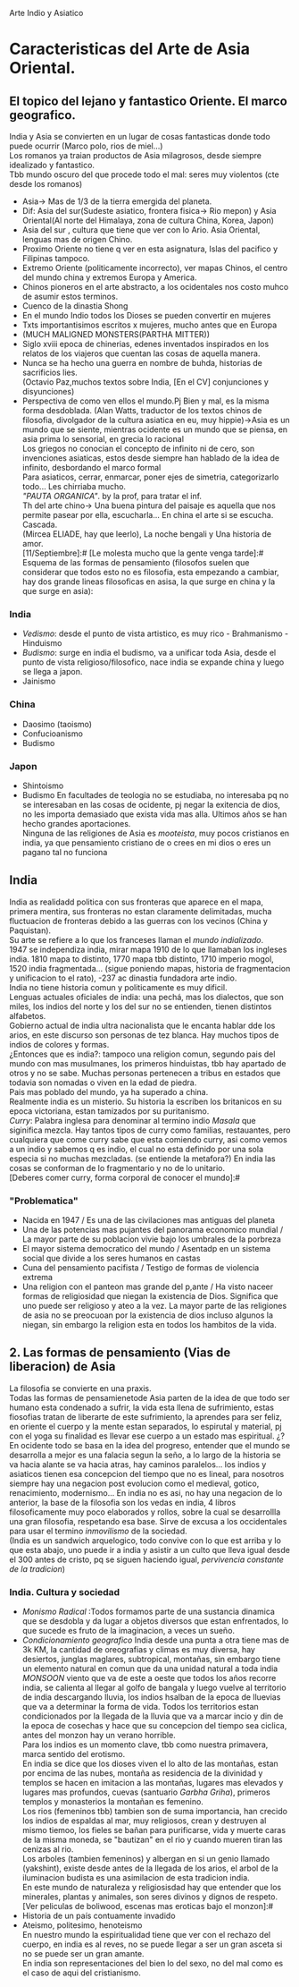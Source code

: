 [5/Septiembre]:#
Arte Indio y Asiatico
# Caracteristicas del Arte de Asia Oriental.
## El topico del lejano y fantastico Oriente. El marco geografico. 
India y Asia se convierten en un lugar de cosas fantasticas donde todo puede ocurrir (Marco polo, rios de miel...)  
Los romanos ya traian productos de Asia milagrosos, desde siempre idealizado y fantastico.  
Tbb mundo oscuro del que procede todo el mal: seres muy violentos (cte desde los romanos)  
- Asia-> Mas de 1/3 de la tierra emergida del planeta.
- Dif: Asia del sur(Sudeste asiatico, frontera fisica-> Rio mepon) y Asia Oriental(Al norte del Himalaya, zona de cultura China, Korea, Japon)
- Asia del sur , cultura que tiene que ver con lo Ario. Asia Oriental, lenguas mas de origen Chino.
- Proximo Oriente no tiene q ver en esta asignatura, Islas del pacifico y Filipinas tampoco.
- Extremo Oriente (politicamente incorrecto), ver mapas Chinos, el centro del mundo china y extremos Europa y America.
- Chinos pioneros en el arte abstracto, a los ocidentales nos costo muhco de asumir estos terminos.
- Cuenco de la dinastia Shong
- En el mundo Indio todos los Dioses se pueden convertir en mujeres
- Txts importantisimos escritos x mujeres, mucho antes que en Europa
- (MUCH MALIGNED MONSTERS(PARTHA MITTER))
- Siglo xviii epoca de chinerias, edenes inventados inspirados en los relatos de los viajeros que cuentan las cosas de aquella manera.
- Nunca se ha hecho una guerra en nombre de buhda, historias de sacrificios lies.  
(Octavio Paz,muchos textos sobre India, [En el CV] conjunciones y disyunciones)
- Perspectiva de como ven ellos el mundo.Pj Bien y mal, es la misma forma desdoblada.
(Alan Watts, traductor de los textos chinos de filosofia, divolgador de la cultura asiatica en eu, muy hippie)->Asia es un mundo que se siente, mientras ocidente es un mundo que se piensa, en asia prima lo sensorial, en grecia lo racional  
Los griegos no conocian el concepto de infinito ni de cero, son invenciones asiaticas, estos desde siempre han hablado de la idea de infinito, desbordando el marco formal  
Para asiaticos, cerrar, enmarcar, poner ejes de simetria, categorizarlo todo... Les chirriaba mucho.  
*"PAUTA ORGANICA"*. by la prof, para tratar el inf.  
Th del arte chino-> Una buena pintura del paisaje es aquella que nos permite pasear por ella, escucharla... En china el arte si se escucha. Cascada.  
(Mircea ELIADE, hay que leerlo), La noche bengali y Una historia de amor.  
[11/Septiembre]:# 
[Le molesta mucho que la gente venga tarde]:#
Esquema de las formas de pensamiento (filosofos suelen que considerar que todos esto no es filosofia, esta empezando a cambiar, hay dos grande lineas filosoficas en asisa, la que surge en china y la que surge en asia):
### India
- *Vedismo*: desde el punto de vista artistico, es muy rico - Brahmanismo - Hinduismo
- *Budismo*: surge en india el budismo, va a unificar toda Asia, desde el punto de vista religioso/filosofico, nace india se expande china y luego se llega a japon.
- Jainismo
### China
- Daosimo (taoismo)
- Confucioanismo
- Budismo
### Japon
- Shintoismo
- Budismo
En facultades de teologia no se estudiaba, no interesaba pq no se interesaban en las cosas de ocidente, pj negar la exitencia de dios, no les importa demasiado que exista vida mas alla. Ultimos años se han hecho grandes aportaciones.  
Ninguna de las religiones de Asia es _mooteista_, muy pocos cristianos en india, ya que pensamiento cristiano de o crees en mi dios o eres un pagano tal no funciona
## India
India as realidadd politica con sus fronteras que aparece en el mapa, primera mentira, sus fronteras no estan claramente delimitadas, mucha fluctuacion de fronteras debido a las guerras con los vecinos (China y Paquistan).  
Su arte se refiere a lo que los franceses llaman el _mundo indializado_.  
1947 se independiza india, mirar mapa 1910 de lo que llamaban los ingleses india. 1810 mapa to distinto, 1770 mapa tbb distinto, 1710 imperio mogol, 1520 india fragmentada... (sigue poniendo mapas, historia de fragmentacion y unificacion to el rato), -237 ac dinastia fundadora arte indio.  
India no tiene historia comun y politicamente es muy dificil.  
Lenguas actuales oficiales de india: una pechá, mas los dialectos, que son miles, los indios del norte y los del sur no se entienden, tienen distintos alfabetos.  
Gobierno actual de india ultra nacionalista que le encanta hablar dde los arios, en este discurso son personas de tez blanca. Hay muchos tipos de indios de colores y formas.  
¿Entonces que es india?: tampoco una religion comun, segundo pais del mundo con mas musulmanes, los primeros hinduistas, tbb hay apartado de otros y no se sabe. Muchas personas pertenecen a tribus en estados que todavia son nomadas o viven en la edad de piedra.  
Pais mas poblado del mundo, ya ha superado a china.  
Realmente india es un misterio. Su historia la escriben los britanicos en su epoca victoriana, estan tamizados por su puritanismo.  
*Curry*: Palabra inglesa para denominar al termino indio _Masala_ que siginifica mezcla. Hay tantos tipos de curry como familias, restauantes, pero cualquiera que come curry sabe que esta comiendo curry, asi como vemos a un indio y sabemos q es indio, el cual no esta definido por una sola especia si no muchas mezcladas. (se entiende la metafora?) En india las cosas se conforman de lo fragmentario y no de lo unitario.  
[Deberes comer curry, forma corporal de conocer el mundo]:# 
### "Problematica"
- Nacida en 1947 / Es una de las civilaciones mas antiguas del planeta
- Una de las potencias mas pujantes del panorama economico mundial / La mayor parte de su poblacion vivie bajo los umbrales de la porbreza
- El mayor sistema democratico del mundo / Asentadp en un sistema social que divide a los seres humanos en castas
- Cuna del pensamiento pacifista / Testigo de formas de violencia extrema
- Una religion con el panteon mas grande del p,ante / Ha visto naceer formas de religiosidad que niegan la existencia de Dios. Significa que uno puede ser religioso y ateo a la vez. La mayor parte de las religiones de asia no se preocuoan por la existencia de dios incluso algunos la niegan, sin embargo la religion esta en todos los hambitos de la vida.  
## 2. Las formas de pensamiento (Vias de liberacion) de Asia
La filosofia se convierte en una praxis.  
Todas las formas de pensamienetode Asia parten de la idea de que todo ser humano esta condenado a sufrir, la vida esta llena de sufrimiento, estas fiosofias tratan de liberarte de este sufrimiento, la aprendes para ser feliz, en oriente el cuerpo y la mente estan separados, lo espirutal y material, pj con el yoga su finalidad es llevar ese cuerpo a un estado mas espiritual. ¿?  
En ocidente todo se basa en la idea del progreso, entender que el mundo se desarrolla a mejor es una falacia segun la seño, a lo largo de la historia se va hacia alante se va hacia atras, hay caminos paralelos... los indios y asiaticos tienen esa concepcion del tiempo que no es lineal, para nosotros siempre hay una negacion post evolucion como el medieval, gotico, renacimiento, modernismo... En india no es asi, no hay una negacion de lo anterior, la base de la filosofia son los vedas en india, 4 libros filosoficamente muy poco elaborados y rollos, sobre la cual se desarrollla una gran filosofia, respetando esa base. Sirve de excusa a los occidentales para usar el termino *inmovilismo* de la sociedad.  
(India es un sandwich arquelogico, todo convive con lo que est arriba y lo que esta abajo, uno puede ir a india y asistir a un culto que lleva igual desde el 300 antes de cristo, pq se siguen haciendo igual, *pervivencia constante de la tradicion*)  
### India. Cultura y sociedad
- _*Monismo Radical*_ :Todos formamos parte de una sustancia dinamica que se desdobla y da lugar a objetos diversos que estan enfrentados, lo que sucede es fruto de la imaginacion, a veces un sueño.
- *Condicionamiento geografico* India desde una punta a otra tiene mas de 3k KM, la cantidad de oreografias y climas es muy diversa, hay desiertos, junglas maglares, subtropical, montañas, sin embargo tiene un elemento natural en comun que da una unidad natural a toda india _*MONSOON*_ viento que va de este a oeste que todos los años recorre india, se calienta al llegar al golfo de bangala y luego vuelve al territorio de india descargando lluvia, los indios hsalban de la epoca de lluevias que va a determinar la forma de vida. Todos los territorios estan condicionados por la llegada de la lluvia que va a marcar incio y din de la epoca de cosechas y hace que su concepcion del tiempo sea ciclica, antes del monzon hay un verano horrible.  
    Para los indios es un momento clave, tbb como nuestra primavera, marca sentido del erotismo.  
    En india se dice que los dioses viven el lo alto de las montañas, estan por encima de las nubes, montaña as residencia de la divinidad y templos se hacen en imitacion a las montañas, lugares mas elevados y lugares mas profundos, cuevas (santuario *Garbha Griha*), primeros templos y monasterios la montañan es femenino.  
    Los rios (femeninos tbb) tambien son de suma importancia, han crecido los indios de espaldas al mar, muy religiosos, crean y destruyen al mismo tiemoo, los fieles se bañan para purificarse, vida y muerte caras de la misma moneda, se "bautizan" en el rio y cuando mueren tiran las cenizas al rio.  
    Los arboles (tambien femeninos) y albergan en si un genio llamado (yakshint), existe desde antes de la llegada de los arios, el arbol de la iluminacion budista es una asimilacion de esta tradicion india.  
    En este mundo de naturaleza y religiosisdad hay que entender que los minerales, plantas y animales, son seres divinos y dignos de respeto.
    [Ver peliculas de boliwood, escenas mas eroticas bajo el monzon]:#
- Historia de un país contuamente invadido
- Ateismo, politesimo, henoteismo  
En nuestro mundo la espiritualidad tiene que ver con el rechazo del cuerpo, en india es al reves, no se puede llegar a ser un gran asceta si no se puede ser un gran amante.  
En india son representaciones del bien lo del sexo, no del mal como es el caso de aqui del cristianismo.  